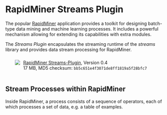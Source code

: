 RapidMiner Streams Plugin
=========================

The popular [RapidMiner](http://rapid-i.com/) application provides a
toolkit for designing batch-type data mining and machine learning
processes. It includes a powerful mechanism allowing for extending its
capabilities with extra modules.

The *Streams Plugin* encapsulates the streaming runtime of the
*streams* library and provides data stream processing for RapidMiner.

<div class="download" style="margin:auto; height: 40px; padding: 10px; margin-left: 20px;">
     <a href="http://download.jwall.org/streams/RapidMiner-Streams-0.4.jar">
     <img src="../images/download-icon.png" style="float: left; vertical-align: middle;" />
     </a>
     <div style="float: left; margin-left: 10px;">
       <div>
	<a href="http://download.jwall.org/streams/RapidMiner-Streams-0.4.jar">RapidMiner Streams-Plugin</a>,
	Version 0.4
       </div>
       <div style="font-size: -2;">17 MB, MD5 checksum: <code>bb5c651e4f3071de8ff1819a5f28bfc7</code></div>
     </div>
</div>


Stream Processes within RapidMiner
----------------------------------

Inside RapidMiner, a process consists of a sequence of operators, each
of which processes a set of data, e.g. a table of examples.